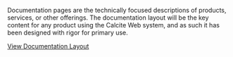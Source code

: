Documentation pages are the technically focused descriptions of products, services, or other offerings. The documentation layout will be the key content for any product using the Calcite Web system, and as such it has been designed with rigor for primary use.

[View Documentation Layout](./documentation/)
